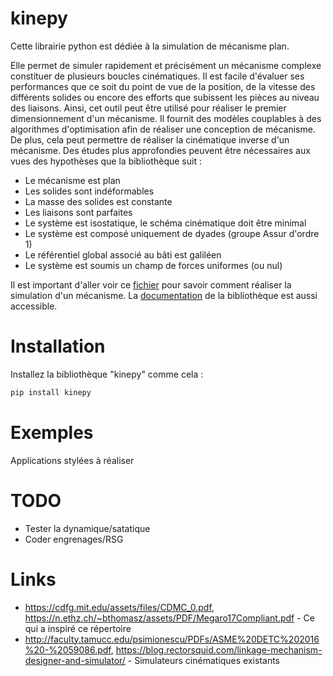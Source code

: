 # kinepy

Cette librairie python est dédiée à la simulation de mécanisme plan.

Elle permet de simuler rapidement et précisément un mécanisme complexe constituer de plusieurs boucles cinématiques. Il est facile d'évaluer ses performances que ce soit du point de vue de la position, de la vitesse des différents solides ou encore des efforts que subissent les pièces au niveau des liaisons. Ainsi, cet outil peut être utilisé pour réaliser le premier dimensionnement d'un mécanisme. Il fournit des modèles couplables à des algorithmes d'optimisation afin de réaliser une conception de mécanisme. De plus, cela peut permettre de réaliser la cinématique inverse d'un mécanisme. Des études plus approfondies peuvent être nécessaires aux vues des hypothèses que la bibliothèque suit :

- Le mécanisme est plan
- Les solides sont indéformables
- La masse des solides est constante
- Les liaisons sont parfaites
- Le système est isostatique, le schéma cinématique doit être minimal
- Le système est composé uniquement de dyades (groupe Assur d'ordre 1)
- Le référentiel global associé au bâti est galiléen
- Le système est soumis un champ de forces uniformes (ou nul)

Il est important d'aller voir ce [fichier](https://github.com/valentin-burillier/kinepy/blob/main/docs/utiliser_kinepy.md) pour savoir comment réaliser la simulation d'un mécanisme. La [documentation](https://github.com/valentin-burillier/kinepy/blob/main/docs) de la bibliothèque est aussi accessible. 

# Installation

Installez la bibliothèque "kinepy" comme cela :
```bash
pip install kinepy
```
# Exemples

Applications stylées à réaliser

# TODO

- Tester la dynamique/satatique
- Coder engrenages/RSG

# Links

- https://cdfg.mit.edu/assets/files/CDMC_0.pdf, https://n.ethz.ch/~bthomasz/assets/PDF/Megaro17Compliant.pdf - Ce qui a inspiré ce répertoire
- http://faculty.tamucc.edu/psimionescu/PDFs/ASME%20DETC%202016%20-%2059086.pdf, https://blog.rectorsquid.com/linkage-mechanism-designer-and-simulator/ - Simulateurs cinématiques existants
